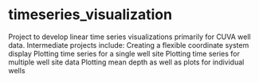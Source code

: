 # timeseries_visualization
Project to develop linear time series visualizations primarily for CUVA well data.
Intermediate projects include:
Creating a flexible coordinate system display
Plotting time series for a single well site
Plotting time series for multiple well site data
Plotting mean depth as well as plots for individual wells


